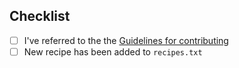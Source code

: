 ## Checklist

* [ ] I've referred to the the [Guidelines for contributing](https://github.com/amiaopensource/ffmprovisr/blob/gh-pages/readme.md#guidelines-for-contributing)
* [ ] New recipe has been added to `recipes.txt`
